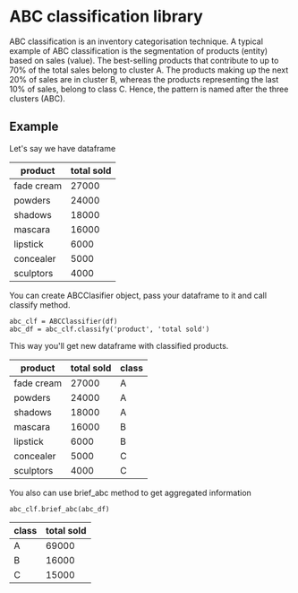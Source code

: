 # ABC classification library
ABC classification is an inventory categorisation technique. A typical example of ABC classification is the segmentation of products (entity) based on sales (value). The best-selling products that contribute to up to 70% of the total sales belong to cluster A. The products making up the next 20% of sales are in cluster B, whereas the products representing the last 10% of sales, belong to class C. Hence, the pattern is named after the three clusters (ABC).

## Example
Let's say we have dataframe 

| product      | total sold |
|--------------|------------|
| fade cream   | 	27000     |
| 	powders	    | 24000      |
| 	shadows	    | 18000      |
| 	mascara	    | 16000      |
| 	lipstick	   | 6000       |
| 	concealer	  | 5000       |
| 	sculptors 	 | 4000       |

You can create ABCClasifier object, pass your dataframe 
to it and call classify method.
```
abc_clf = ABCClassifier(df)
abc_df = abc_clf.classify('product', 'total sold')
```
This way you'll get new dataframe with classified products.

| product      | total sold | class |
|--------------|------------|-------|
| fade cream   | 	27000     | A     |
| 	powders	    | 24000      | A     |
| 	shadows	    | 18000      | A     |
| 	mascara	    | 16000      | B     |
| 	lipstick	   | 6000       | B     |
| 	concealer	  | 5000       | C     |
| 	sculptors 	 | 4000       | C     |

You also can use brief_abc method to get aggregated information
```
abc_clf.brief_abc(abc_df)
```
| class | total sold |
|-------|------------|
| A     | 69000      |
| B     | 16000      |
| C     | 15000      |
